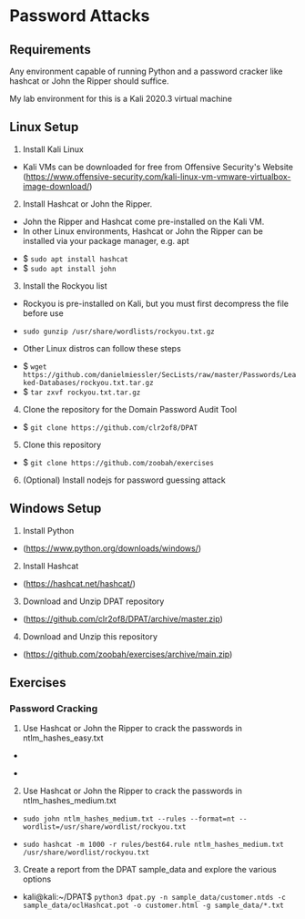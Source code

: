 # Password Attacks

## Requirements
Any environment capable of running Python and a password cracker like hashcat or John the Ripper should suffice.

My lab environment for this is a Kali 2020.3 virtual machine

## Linux Setup
1. Install Kali Linux
* Kali VMs can be downloaded for free from Offensive Security's Website (https://www.offensive-security.com/kali-linux-vm-vmware-virtualbox-image-download/)

2. Install Hashcat or John the Ripper.
* John the Ripper and Hashcat come pre-installed on the Kali VM.
* In other Linux environments, Hashcat or John the Ripper can be installed via your package manager, e.g. apt
- $ ```sudo apt install hashcat``` 
- $ ```sudo apt install john```

3. Install the Rockyou list

* Rockyou is pre-installed on Kali, but you must first decompress the file before use
- ```sudo gunzip /usr/share/wordlists/rockyou.txt.gz```
* Other Linux distros can follow these steps
- $ ```wget https://github.com/danielmiessler/SecLists/raw/master/Passwords/Leaked-Databases/rockyou.txt.tar.gz```
- $ ```tar zxvf rockyou.txt.tar.gz```

4. Clone the repository for the Domain Password Audit Tool

* $ ```git clone https://github.com/clr2of8/DPAT```

5. Clone this repository

* $ ```git clone https://github.com/zoobah/exercises```

6. (Optional) Install nodejs for password guessing attack

## Windows Setup

1. Install Python

* (https://www.python.org/downloads/windows/)

2. Install Hashcat

* (https://hashcat.net/hashcat/)

3. Download and Unzip DPAT repository

* (https://github.com/clr2of8/DPAT/archive/master.zip)

4. Download and Unzip this repository

* (https://github.com/zoobah/exercises/archive/main.zip)

## Exercises

### Password Cracking

1. Use Hashcat or John the Ripper to crack the passwords in ntlm_hashes_easy.txt

* ```sudo john ntlm_hashes_easy.txt --format=nt --wordlist=/usr/share/wordlist/rockyou.txt

* ```sudo hashcat -m 1000 ntlm_hashes_easy.txt /usr/share/wordlist/rockyou.txt

2. Use Hashcat or John the Ripper to crack the passwords in ntlm_hashes_medium.txt

* ```sudo john ntlm_hashes_medium.txt --rules --format=nt --wordlist=/usr/share/wordlist/rockyou.txt```

* ```sudo hashcat -m 1000 -r rules/best64.rule ntlm_hashes_medium.txt /usr/share/wordlist/rockyou.txt```

3. Create a report from the DPAT sample_data and explore the various options

* kali@kali:~/DPAT$ ```python3 dpat.py -n sample_data/customer.ntds -c sample_data/oclHashcat.pot -o customer.html -g sample_data/*.txt```
